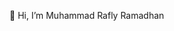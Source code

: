 👋 Hi, I’m Muhammad Rafly Ramadhan


<!---
mrrfly/mrrfly is a ✨ special ✨ repository because its `README.md` (this file) appears on your GitHub profile.
You can click the Preview link to take a look at your changes.
--->
